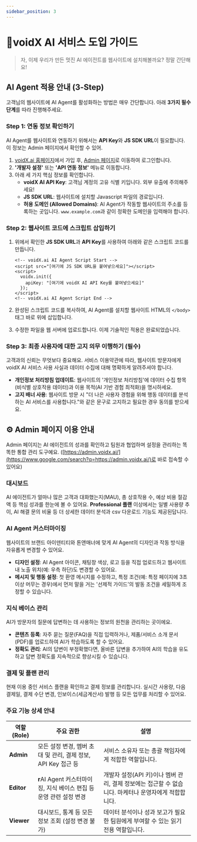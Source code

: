 ```yaml
---
sidebar_position: 3
---
```


# 📗voidX AI 서비스 도입 가이드

> 자, 이제 우리가 만든 멋진 AI 에이전트를 웹사이트에 설치해볼까요? 정말 간단해요!
>

## AI Agent 적용 안내 (3-Step)

고객님의 웹사이트에 AI Agent를 활성화하는 방법은 매우 간단합니다. 아래 **3가지 필수 단계**를 따라 진행해주세요.

### Step 1: 연동 정보 확인하기

AI Agent를 웹사이트와 연동하기 위해서는 **API Key**와 **JS SDK URL**이 필요합니다. 이 정보는 Admin 페이지에서 확인할 수 있어.

1. [voidX.ai 홈페이지](https://voidx.ai/)에서 가입 후, [Admin 페이지](https://admin.voidx.ai/)로 이동하여 로그인합니다.
2. **'개발자 설정'** 또는 **'API 연동 정보'** 메뉴로 이동합니다.
3. 아래 세 가지 핵심 정보를 확인합니다.
    - **voidX AI API Key**: 고객님 계정의 고유 식별 키입니다. 외부 유출에 주의해주세요!
    - **JS SDK URL**: 웹사이트에 설치할 Javascript 파일의 경로입니다.
    - **허용 도메인 (Allowed Domains)**: AI Agent가 작동할 웹사이트의 주소를 등록하는 곳입니다. `www.example.com`과 같이 정확한 도메인을 입력해야 합니다.


### Step 2: 웹사이트 코드에 스크립트 삽입하기

1. 위에서 확인한 **JS SDK URL**과 **API Key**를 사용하여 아래와 같은 스크립트 코드를 만듭니다.

    ```
    <!-- voidX.ai AI Agent Script Start -->
    <script src="[여기에 JS SDK URL을 붙여넣으세요]"></script>
    <script>
      voidx.init({
        apiKey: "[여기에 voidX AI API Key를 붙여넣으세요]"
      });
    </script>
    <!-- voidX.ai AI Agent Script End -->
    
    ```

2. 완성된 스크립트 코드를 복사하여, AI Agent를 설치할 웹사이트 HTML의 `</body>` 태그 바로 위에 삽입합니다.
3. 수정한 파일을 웹 서버에 업로드합니다. 이제 기술적인 적용은 완료되었습니다.

### Step 3: 최종 사용자에 대한 고지 의무 이행하기 (필수)

고객과의 신뢰는 무엇보다 중요해요. 서비스 이용약관에 따라, 웹사이트 방문자에게 voidX AI 서비스 사용 사실과 데이터 수집에 대해 명확하게 알려주셔야 합니다.

- **개인정보 처리방침 업데이트**: 웹사이트의 '개인정보 처리방침'에 데이터 수집 항목(비식별 상호작용 데이터)과 이용 목적(AI 기반 경험 최적화)을 명시하세요.
- **고지 배너 사용**: 웹사이트 방문 시 "더 나은 사용자 경험을 위해 행동 데이터를 분석하는 AI 서비스를 사용합니다."와 같은 문구로 고지하고 필요한 경우 동의를 받으세요.

## ⚙️ Admin 페이지 이용 안내

Admin 페이지는 AI 에이전트의 성과를 확인하고 팀원과 협업하며 설정을 관리하는 똑똑한 통합 관리 도구예요. ([https://admin.voidx.ai/](https://www.google.com/search?q=https://admin.voidx.ai/)로 바로 접속할 수 있어요)

### **대시보드**

AI 에이전트가 얼마나 많은 고객과 대화했는지(MAU), 총 상호작용 수, 예상 비용 절감액 등 핵심 성과를 한눈에 볼 수 있어요. **Professional 플랜** 이상에서는 일별 사용량 추이, AI 해결 문의 비율 등 더 상세한 데이터 분석과 csv 다운로드 기능도 제공된답니다.

### **AI Agent 커스터마이징**

웹사이트의 브랜드 아이덴티티와 톤앤매너에 맞게 AI Agent의 디자인과 작동 방식을 자유롭게 변경할 수 있어요.

- **디자인 설정**: AI Agent 아이콘, 채팅창 색상, 로고 등을 직접 업로드하고 웹사이트 내 노출 위치(예: 우측 하단)도 변경할 수 있어요.
- **메시지 및 행동 설정**: 첫 환영 메시지를 수정하고, 특정 조건(예: 특정 페이지에 3초 이상 머무는 경우)에서 먼저 말을 거는 '선제적 가이드'의 발동 조건을 세밀하게 조정할 수 있습니다.

### **지식 베이스 관리**

AI가 방문자의 질문에 답변하는 데 사용하는 정보의 원천을 관리하는 곳이에요.

- **콘텐츠 등록**: 자주 묻는 질문(FAQ)을 직접 입력하거나, 제품/서비스 소개 문서(PDF)를 업로드하여 AI가 학습하도록 할 수 있어요.
- **정확도 관리**: AI의 답변이 부정확했다면, 올바른 답변을 추가하여 AI의 학습을 유도하고 답변 정확도를 지속적으로 향상시킬 수 있습니다.

### **결제 및 플랜 관리**

현재 이용 중인 서비스 플랜을 확인하고 결제 정보를 관리합니다. 실시간 사용량, 다음 결제일, 결제 수단 변경, 인보이스(세금계산서) 발행 등 모든 업무를 처리할 수 있어요.
### **주요 기능 상세 안내**

| **역할 (Role)** | **주요 권한** | **설명** |
| --- | --- | --- |
| **Admin** | 모든 설정 변경, 멤버 초대 및 관리, 결제 정보, API Key 접근 등 | 서비스 소유자 또는 총괄 책임자에게 적합한 역할입니다. |
| **Editor** | **r**AI Agent 커스터마이징, 지식 베이스 편집 등 운영 관련 설정 변경 | 개발자 설정(API 키)이나 멤버 관리, 결제 정보에는 접근할 수 없습니다. 마케터나 운영자에게 적합합니다. |
| **Viewer** | 대시보드, 통계 등 모든 정보 조회 (설정 변경 불가) | 데이터 분석이나 성과 보고가 필요한 팀원에게 부여할 수 있는 읽기 전용 역할입니다. |

